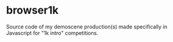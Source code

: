 # browser1k
Source code of my demoscene production(s) made specifically in Javascript for "1k intro" competitions.
